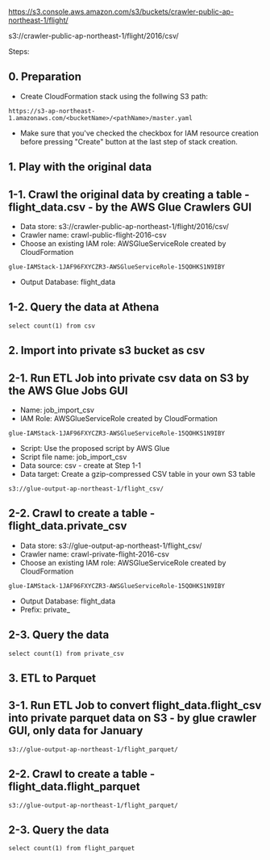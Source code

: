 https://s3.console.aws.amazon.com/s3/buckets/crawler-public-ap-northeast-1/flight/

s3://crawler-public-ap-northeast-1/flight/2016/csv/

Steps:

## 0. Preparation

* Create CloudFormation stack using the follwing S3 path:
```
https://s3-ap-northeast-1.amazonaws.com/<bucketName>/<pathName>/master.yaml
```
* Make sure that you've checked the checkbox for IAM resource creation before pressing "Create" button at the last step of stack creation.

## 1. Play with the original data
## 1-1. Crawl the original data by creating a table - flight_data.csv - by the AWS Glue Crawlers GUI

* Data store: s3://crawler-public-ap-northeast-1/flight/2016/csv/
* Crawler name: crawl-public-flight-2016-csv
* Choose an existing IAM role: AWSGlueServiceRole created by CloudFormation
```
glue-IAMStack-1JAF96FXYCZR3-AWSGlueServiceRole-15QOHKS1N9IBY
```
* Output Database: flight_data

## 1-2. Query the data at Athena
```
select count(1) from csv
```

## 2. Import into private s3 bucket as csv
## 2-1. Run ETL Job into private csv data on S3 by the AWS Glue Jobs GUI

* Name: job_import_csv
* IAM Role: AWSGlueServiceRole created by CloudFormation
```
glue-IAMStack-1JAF96FXYCZR3-AWSGlueServiceRole-15QOHKS1N9IBY
```
* Script: Use the proposed script by AWS Glue
* Script file name: job_import_csv
* Data source: csv - create at Step 1-1
* Data target: Create a gzip-compressed CSV table in your own S3 table
```
s3://glue-output-ap-northeast-1/flight_csv/
```

## 2-2. Crawl to create a table - flight_data.private_csv

* Data store: s3://glue-output-ap-northeast-1/flight_csv/
* Crawler name: crawl-private-flight-2016-csv
* Choose an existing IAM role: AWSGlueServiceRole created by CloudFormation
```
glue-IAMStack-1JAF96FXYCZR3-AWSGlueServiceRole-15QOHKS1N9IBY
```
* Output Database: flight_data
* Prefix: private_

## 2-3. Query the data
```
select count(1) from private_csv
```

## 3. ETL to Parquet
## 3-1. Run ETL Job to convert flight_data.flight_csv into private parquet data on S3 - by glue crawler GUI, only data for January 
```
s3://glue-output-ap-northeast-1/flight_parquet/
```

## 2-2. Crawl to create a table - flight_data.flight_parquet
```
s3://glue-output-ap-northeast-1/flight_parquet/
```

## 2-3. Query the data
```
select count(1) from flight_parquet
```
